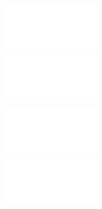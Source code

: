 ![@](steps/_.3eb68380.md)

![@](steps/_.fa3ad648.md)

![@](steps/concept.7f5806fa.md)

![@](steps/concept.b7243333.md)